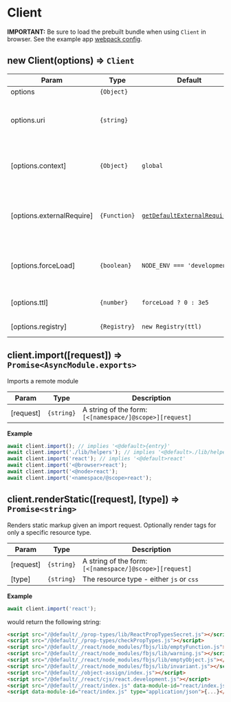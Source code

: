 # Client

__IMPORTANT:__ Be sure to load the prebuilt bundle when using `Client` in browser. See the example app [webpack config](../../example/shell/webpack/config.shell.js).

## new Client(options) ⇒ `Client`

Param | Type | Default | Description
----- | ---- | ------- | -----------
options | `{Object}` | |
options.uri | `{string}` | | The URI for the remote-modules server
[options.context] | `{Object}` | `global` | The context in which modules will be executed
[options.externalRequire] | `{Function}` | [`getDefaultExternalRequire()`](./loader.js) | The function used to require external modules
[options.forceLoad] | `{boolean}` | `NODE_ENV === 'development'` | Request fresh content on every import call
[options.ttl] | `{number}` | `forceLoad ? 0 : 3e5` | TTL (in ms) for cached modules
[options.registry] | `{Registry}` | `new Registry(ttl)` | The module registry

## client.import([request]) ⇒ `Promise<AsyncModule.exports>`

Imports a remote module

Param | Type | Description
----- | ---- | -----------
[request] | `{string}` | A string of the form: `[<[namespace/]@scope>][request]`

__Example__

```js
await client.import(); // implies '<@default>{entry}'
await client.import('./lib/helpers'); // implies '<@default>./lib/helpers'
await client.import('react'); // implies '<@default>react'
await client.import('<@browser>react');
await client.import('<@node>react');
await client.import('<namespace/@scope>react');
```

## client.renderStatic([request], [type]) ⇒ `Promise<string>`

Renders static markup given an import request. Optionally render tags for only a specific resource type.

Param | Type | Description
----- | ---- | -----------
[request] | `{string}` | A string of the form: `[<[namespace/]@scope>][request]`
[type] | `{string}` | The resource type - either `js` or `css`

__Example__

```js
await client.import('react');
```

would return the following string:

```html
<script src="/@default/_/prop-types/lib/ReactPropTypesSecret.js"></script>
<script src="/@default/_/prop-types/checkPropTypes.js"></script>
<script src="/@default/_/react/node_modules/fbjs/lib/emptyFunction.js"></script>
<script src="/@default/_/react/node_modules/fbjs/lib/warning.js"></script>
<script src="/@default/_/react/node_modules/fbjs/lib/emptyObject.js"></script>
<script src="/@default/_/react/node_modules/fbjs/lib/invariant.js"></script>
<script src="/@default/_/object-assign/index.js"></script>
<script src="/@default/_/react/cjs/react.development.js"></script>
<script src="/@default/_/react/index.js" data-module-id="react/index.js" data-pid="682820962" data-main></script>
<script data-module-id="react/index.js" type="application/json">{...}</script>
```
